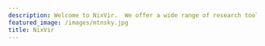 ```yaml
---
description: Welcome to NixVir.  We offer a wide range of research tools and data analysis services to provide your organization with actionable insights.  Our specialty is outdoor recreation, but we work across a wide range of industries.  Our approach is pragmatic, cost effective, and emphasizes efficiency and parsimony over flash.  We'll work with you from start to finish to help you reach your research goals within your budget.  Contact us to learn more.
featured_image: /images/mtnsky.jpg
title: NixVir 
---
```


